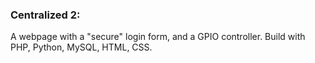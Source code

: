 ### Centralized 2: 
A webpage with a "secure" login form, and a GPIO controller. Build with PHP, Python, MySQL, HTML, CSS.
